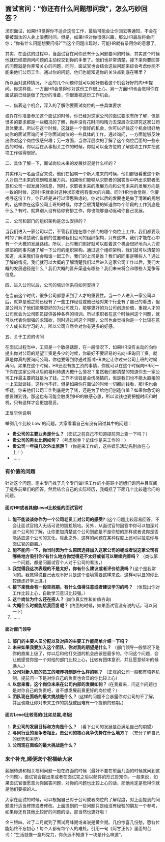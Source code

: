## 面试官问：“你还有什么问题想问我”，怎么巧妙回答？

求职面试，如果HR觉得你不适合这份工作，最后可能会让你回去等通知，不会在要被淘汰的人身上浪费时间。但是，如果HR对你很感兴趣，那么HR最后将会问你：“你有什么问题想要问吗?”当这个问题出现时，可能HR就有录用你的意思了。

其实，在面试的过程中，当面试官在问你还有什么问题要问的时候，其实这个时候他就已经把询问问题的主动权交到你的手里了。他们也非常清楚，接下来你要回答的问题就是你非常关心的问题，同时，面试官也会结合这些问题来综合考虑你能不能来他们公司工作。通过你的问题，他们也能知道你的关注点到底在哪里？

所以面对这种情况，下面的几个问题你就可以刚好借着这个机会好好的向HR提问。你这样做，一方面HR会觉得你对这份工作很上心，另一方面HR也会觉得你在面试前已经是做了充分的准备，你很重视这份工作机会。



一、借着这个机会，深入的了解你要面试岗位的一些具体要求

或许在你准备参加这个面试的时候，你已经对这家公司的面试要求有所了解，但是很多的要求都是一些概况的了解，你并没有花时间和精力去深层次去研究这家公司具体要求。所以在这个时候，这就是一个很好的机会，你可以抓住这个机会很好地向你的面试官询问关于你面试岗位的一些具体的工作。通过询问，一方面能够反映出你对这个岗位很感兴趣；另一方面，当你深层次的了解了这个岗位后面的一些东西的时候，你以后在从事相关工作的时候，你就可以全方位的了解这项工作并把这项工作做得很好。



二、具体了解一下，面试岗位未来的发展状况是什么样的？

其实作为一名面试官来说，他们在招聘一个新人进来的时候，他们都很看重这个新人对自己未来的规划和发展方向。如果他们能够从求职者的回答当中听出求职者愿意和公司一起发展的信息，同时，求职者未来的发展方向和公司未来的发展方向是一致的时候，这时HR就会对这种求职者抱有很大的兴趣。同时HR也会觉得，你要找寻这份工作，你已经是进行过深思熟虑的，你对以后的发展也是做了清晰的规划的，这样你在这家公司上班的时候，你才会很清楚的知道你每个阶段的工作到底是什么？有时，就算别人没有给你安排工作，你也能够自动驱动你自己发展。



三、公司和部门的组织架构是怎么安排的？

当我们进入一家公司以后，不管我们是在哪个部门的哪个岗位上工作，我们都要及时的了解清楚我们当前的位置和我们公司的组织架构，只有这样，我们才能在心中有一个大概的发展路线。所以，此时我们刚好就可以趁着这个机会很好地向人力资源部的同事沟通了解一下公司的组织架构。通过这个组织架构，我们就可以清楚的知道，未来我们将会和谁一起工作，我们的上司是谁？我们的同事是哪些人？通过了解的情况，我们就可以大概的了解清楚我们以后进入这家公司工作以后，我们大概的发展途径是什么？我们大概的晋升渠道有哪些？我们未来将会和哪些人竞争等信息。



四、进入公司以后，公司的培训体系将如何安排？

在当前这个时代，很多公司都意识到了人才的重要性。当一个人进入一家公司以后，就算是他之前已经有了一些工作经验或他已经对某个行业有了自己的看法，但是公司为了他们能够更好的为公司效力，能够更好的为公司创造价值，重视人才的公司就会为公司职员提供各种各样的培训。所以求职者在这个时候问这个问题，就可以代表你很强的求知欲，同时通过问这个问题，公司也会觉得你是一个比较在意个人成长和学习的人，所以公司自然会对你有更多的好感。



五、关于工资的询问

在面试过程当中，工资是一个敏感话题，在一般情况下，如果HR没有主动的向你提出你对公司的期望工资是多少的时候，你最好不要轻易的去向HR询问工资。就算是你真的要询问公司，你也要等到你通过面试HR决定让你过来公司上班的时候再问。如果在这个时候，HR还没有提工资的事情，你就可以在这个时候向HR问一下你在这家公司以后的福利待遇大概什么情况？虽然我们都清楚的知道你去一家公司工作最主要的就是为了钱，工作不谈钱是会伤感情的，但是我们也不能太直接的一上去就谈钱，这样也不好。但是如果你在面试的时候一切都向钱看，那HR也会怀疑，你来他们公司工作到底是为了钱，还是为了给他们创造价值？如果你急切的想要赚到钱，那这也有可能会触发到HR的敏感心思，所以谈钱也要把握时间和时机，只有这样才会更加稳妥。

正反举例说明



举例几个比较 Low 的问题，大家看看自己有没有问过其中的问题：

- **贵公司的主要业务是什么？**（面试之前自己不知道提前网上查一下吗？）
- **贵公司的男女比例如何？**（考虑脱单？记住你是来工作的！）
- **贵公司一年搞几次外出旅游？**（你是来工作的，这些娱乐活动先别放在心上！）
- ......

### 有价值的问题

针对这个问题。笔主专门找了几个专门做HR工作的小哥哥小姐姐们询问并且查阅了挺多前辈们的回答，然后结合自己的实际经历，我概括了下面几个比较适合问的问题。

#### 面对HR或者其他Level比较低的面试官时

1. **能不能谈谈你作为一个公司老员工对公司的感受?** (这个问题比较容易回答，不会让面试官陷入无话可说的尴尬境地。另外，从面试官的回答中你可以加深对这个公司的了解，让你更加清楚这个公司到底是不是你想的那样或者说你是否能适应这个公司的文化。除此之外，这样的问题在某种程度上还可以拉进你与面试官的距离。)
2. **能不能问一下，你当时因为什么原因选择加入这家公司的呢或者说这家公司有哪些地方吸引你?有什么地方你觉得还不太好或者可以继续完善吗？** （类似第一个问题，都是问面试官个人对于公司的看法，）
3. **我觉得我这次表现的不是太好，你有什么建议或者评价给我吗？**(这个是我常问的。我觉得说自己表现不好只是这个语境需要这样来说，这样可以显的你比较谦虚好学上进。)
4. **接下来我会有一段空档期，有什么值得注意或者建议学习的吗？** （体现出你对工作比较上心，自助学习意识比较强。）
5. **这个岗位为什么还在招人？** (岗位真实性和价值咨询)
6. **大概什么时候能给我回复呢？** (终面的时候，如果面试官没有说的话，可以问一下)
7. ......

#### 面对部门领导

1. **部门的主要人员分配以及对应的主要工作能简单介绍一下吗？**
2. **未来如果我要加入这个团队，你对我的期望是什么？** （部门领导一般情况下是你的直属上级了，你以后和他打交道的机会应该是最多的。你问这个问题，会让他感觉你是一个对他的部门比较上心，比较有团体意识，并且愿意倾听的候选人。）
3. **公司对新入职的员工的培养机制是什么样的呢？** （正规的公司一般都有培养机制，提前问一下是对你自己的负责也会显的你比较上心）
4. **以您来看，这个岗位未来在公司内部的发展如何？** (在我看来，问这个问题也是对你自己的负责吧，谁不想发展前景更好的岗位呢？)
5. **团队现在面临的最大挑战是什么？** (这样的问题不会暴露你对公司的不了解，并且也能让你对未来工作的挑战或困难有一个提前的预期。)

#### 面对Level比较高的(比如总裁,老板)

1. **贵公司的发展目标和方向是什么？** （看下公司的发展是否满足自己的期望）
2. **与同行业的竞争者相比，贵公司的核心竞争优势在什么地方？** （充分了解自己的优势和劣势）
3. **公司现在面临的最大挑战是什么？**

### 来个补充,顺便送个祝福给大家

薪酬待遇和相关福利问题一般在终面的时候（最好不要在前面几面的时候就问到这个问题），面试官会提出来或者在面试完之后以邮件的形式告知你。一般来说，如果面试官很愿意为你回答问题，对你的问题也比较上心的话，那他肯定是觉得你就是他们要招的人。

大家在面试的时候，可以根据自己对于公司或者岗位的了解程度，对上面提到的问题进行适当修饰或者修改。上面提到的一些问题只是给没有经验的朋友一个参考，如果你还有其他比较好的问题的话，那当然也更好啦！

金三银四。过了二月就到了面试高峰期或者说是黄金期。几份惊喜几份愁，愿各位能始终不忘初心！每个人都有每个人的难处。引用一句《阿甘正传》里面的台词：“生活就像一盒巧克力，你永远不知道下一块是什么味道“。